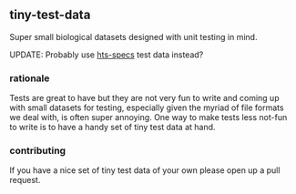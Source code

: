 ## tiny-test-data
Super small biological datasets designed with unit testing in mind.

UPDATE: Probably use [hts-specs](https://github.com/samtools/hts-specs/tree/master/test) test data instead?

### rationale
Tests are great to have but they are not very fun to write and coming
up with small datasets for testing, especially given the myriad of
file formats we deal with, is often super annoying.  One way to make
tests less not-fun to write is to have a handy set of tiny test data
at hand.

### contributing
If you have a nice set of tiny test data of your own please open up a
pull request.
